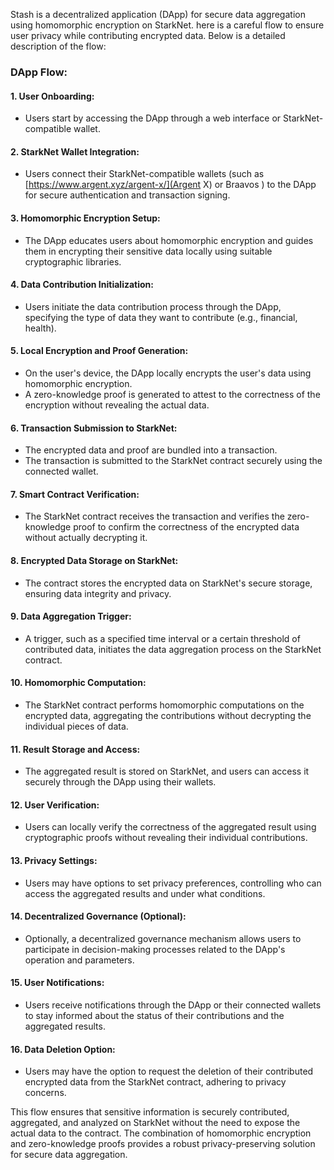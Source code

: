 Stash is a decentralized application (DApp) for secure data aggregation using homomorphic encryption on StarkNet. here is a careful flow to ensure user privacy while contributing encrypted data. Below is a detailed description of the flow:

### DApp Flow:

#### 1. **User Onboarding:**
   - Users start by accessing the DApp through a web interface or StarkNet-compatible wallet.

#### 2. **StarkNet Wallet Integration:**
   - Users connect their StarkNet-compatible wallets (such as [https://www.argent.xyz/argent-x/](Argent X) or Braavos ) to the DApp for secure authentication and transaction signing.

#### 3. **Homomorphic Encryption Setup:**
   - The DApp educates users about homomorphic encryption and guides them in encrypting their sensitive data locally using suitable cryptographic libraries.

#### 4. **Data Contribution Initialization:**
   - Users initiate the data contribution process through the DApp, specifying the type of data they want to contribute (e.g., financial, health).

#### 5. **Local Encryption and Proof Generation:**
   - On the user's device, the DApp locally encrypts the user's data using homomorphic encryption.
   - A zero-knowledge proof is generated to attest to the correctness of the encryption without revealing the actual data.

#### 6. **Transaction Submission to StarkNet:**
   - The encrypted data and proof are bundled into a transaction.
   - The transaction is submitted to the StarkNet contract securely using the connected wallet.

#### 7. **Smart Contract Verification:**
   - The StarkNet contract receives the transaction and verifies the zero-knowledge proof to confirm the correctness of the encrypted data without actually decrypting it.

#### 8. **Encrypted Data Storage on StarkNet:**
   - The contract stores the encrypted data on StarkNet's secure storage, ensuring data integrity and privacy.

#### 9. **Data Aggregation Trigger:**
   - A trigger, such as a specified time interval or a certain threshold of contributed data, initiates the data aggregation process on the StarkNet contract.

#### 10. **Homomorphic Computation:**
   - The StarkNet contract performs homomorphic computations on the encrypted data, aggregating the contributions without decrypting the individual pieces of data.

#### 11. **Result Storage and Access:**
   - The aggregated result is stored on StarkNet, and users can access it securely through the DApp using their wallets.

#### 12. **User Verification:**
   - Users can locally verify the correctness of the aggregated result using cryptographic proofs without revealing their individual contributions.

#### 13. **Privacy Settings:**
   - Users may have options to set privacy preferences, controlling who can access the aggregated results and under what conditions.

#### 14. **Decentralized Governance (Optional):**
   - Optionally, a decentralized governance mechanism allows users to participate in decision-making processes related to the DApp's operation and parameters.

#### 15. **User Notifications:**
   - Users receive notifications through the DApp or their connected wallets to stay informed about the status of their contributions and the aggregated results.

#### 16. **Data Deletion Option:**
   - Users may have the option to request the deletion of their contributed encrypted data from the StarkNet contract, adhering to privacy concerns.

This flow ensures that sensitive information is securely contributed, aggregated, and analyzed on StarkNet without the need to expose the actual data to the contract. The combination of homomorphic encryption and zero-knowledge proofs provides a robust privacy-preserving solution for secure data aggregation.
